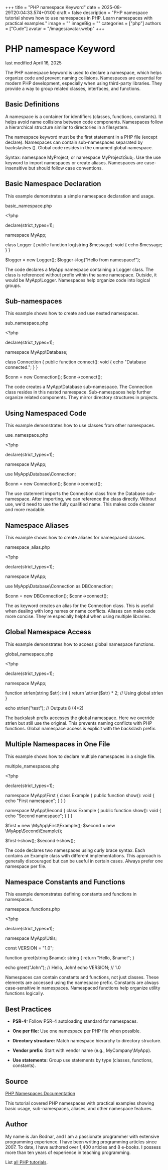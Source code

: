 +++
title = "PHP namespace Keyword"
date = 2025-08-29T20:04:33.574+01:00
draft = false
description = "PHP namespace tutorial shows how to use namespaces in PHP. Learn namespaces with practical examples."
image = ""
imageBig = ""
categories = ["php"]
authors = ["Cude"]
avatar = "/images/avatar.webp"
+++

# PHP namespace Keyword

last modified April 16, 2025

The PHP namespace keyword is used to declare a namespace, which
helps organize code and prevent naming collisions. Namespaces are essential
for modern PHP development, especially when using third-party libraries.
They provide a way to group related classes, interfaces, and functions.

## Basic Definitions

A namespace is a container for identifiers (classes, functions, constants).
It helps avoid name collisions between code components. Namespaces follow
a hierarchical structure similar to directories in a filesystem.

The namespace keyword must be the first statement in a PHP file
(except declare). Namespaces can contain sub-namespaces separated by
backslashes (\). Global code resides in the unnamed global namespace.

Syntax: namespace MyProject; or namespace MyProject\Sub;.
Use the use keyword to import namespaces or create aliases.
Namespaces are case-insensitive but should follow case conventions.

## Basic Namespace Declaration

This example demonstrates a simple namespace declaration and usage.

basic_namespace.php
  

&lt;?php

declare(strict_types=1);

namespace MyApp;

class Logger {
    public function log(string $message): void {
        echo $message;
    }
}

$logger = new Logger();
$logger-&gt;log("Hello from namespace!");

The code declares a MyApp namespace containing a Logger class.
The class is referenced without prefix within the same namespace. Outside,
it would be MyApp\Logger. Namespaces help organize code into
logical groups.

## Sub-namespaces

This example shows how to create and use nested namespaces.

sub_namespace.php
  

&lt;?php

declare(strict_types=1);

namespace MyApp\Database;

class Connection {
    public function connect(): void {
        echo "Database connected.";
    }
}

$conn = new Connection();
$conn-&gt;connect();

The code creates a MyApp\Database sub-namespace. The Connection
class resides in this nested namespace. Sub-namespaces help further organize
related components. They mirror directory structures in projects.

## Using Namespaced Code

This example demonstrates how to use classes from other namespaces.

use_namespace.php
  

&lt;?php

declare(strict_types=1);

namespace MyApp;

use MyApp\Database\Connection;

$conn = new Connection();
$conn-&gt;connect();

The use statement imports the Connection class from the Database
sub-namespace. After importing, we can reference the class directly. Without
use, we'd need to use the fully qualified name. This makes code
cleaner and more readable.

## Namespace Aliases

This example shows how to create aliases for namespaced classes.

namespace_alias.php
  

&lt;?php

declare(strict_types=1);

namespace MyApp;

use MyApp\Database\Connection as DBConnection;

$conn = new DBConnection();
$conn-&gt;connect();

The as keyword creates an alias for the Connection class. This is
useful when dealing with long names or name conflicts. Aliases can make code
more concise. They're especially helpful when using multiple libraries.

## Global Namespace Access

This example demonstrates how to access global namespace functions.

global_namespace.php
  

&lt;?php

declare(strict_types=1);

namespace MyApp;

function strlen(string $str): int {
    return \strlen($str) * 2; // Using global strlen
}

echo strlen("test"); // Outputs 8 (4*2)

The backslash prefix accesses the global namespace. Here we override strlen
but still use the original. This prevents naming conflicts with PHP functions.
Global namespace access is explicit with the backslash prefix.

## Multiple Namespaces in One File

This example shows how to declare multiple namespaces in a single file.

multiple_namespaces.php
  

&lt;?php

declare(strict_types=1);

namespace MyApp\First {
    class Example {
        public function show(): void {
            echo "First namespace";
        }
    }
}

namespace MyApp\Second {
    class Example {
        public function show(): void {
            echo "Second namespace";
        }
    }
}

$first = new \MyApp\First\Example();
$second = new \MyApp\Second\Example();

$first-&gt;show();
$second-&gt;show();

The code declares two namespaces using curly brace syntax. Each contains an
Example class with different implementations. This approach is generally
discouraged but can be useful in certain cases. Always prefer one namespace
per file.

## Namespace Constants and Functions

This example demonstrates defining constants and functions in namespaces.

namespace_functions.php
  

&lt;?php

declare(strict_types=1);

namespace MyApp\Utils;

const VERSION = "1.0";

function greet(string $name): string {
    return "Hello, $name!";
}

echo greet("John"); // Hello, John!
echo VERSION;      // 1.0

Namespaces can contain constants and functions, not just classes. These
elements are accessed using the namespace prefix. Constants are always
case-sensitive in namespaces. Namespaced functions help organize utility
functions logically.

## Best Practices

- **PSR-4:** Follow PSR-4 autoloading standard for namespaces.

- **One per file:** Use one namespace per PHP file when possible.

- **Directory structure:** Match namespace hierarchy to directory structure.

- **Vendor prefix:** Start with vendor name (e.g., MyCompany\MyApp).

- **Use statements:** Group use statements by type (classes, functions, constants).

## Source

[PHP Namespaces Documentation](https://www.php.net/manual/en/language.namespaces.php)

This tutorial covered PHP namespaces with practical examples showing basic
usage, sub-namespaces, aliases, and other namespace features.

## Author

My name is Jan Bodnar, and I am a passionate programmer with extensive
programming experience. I have been writing programming articles since 2007.
To date, I have authored over 1,400 articles and 8 e-books. I possess more
than ten years of experience in teaching programming.

List [all PHP tutorials](/php/).